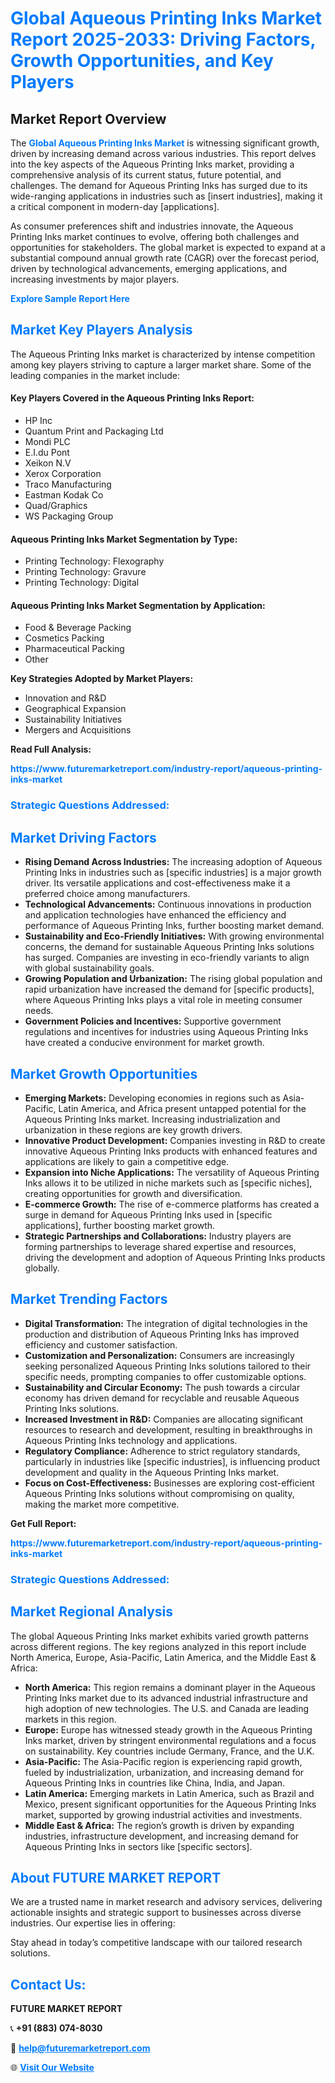 <h1 style="color: #007BFF;">Global Aqueous Printing Inks Market Report 2025-2033: Driving Factors, Growth Opportunities, and Key Players</h1>

<section id="overview">
<h2>Market Report Overview</h2>
<p>The <a href="https://www.futuremarketreport.com/industry-report/aqueous-printing-inks-market" style="color: #007BFF; text-decoration: none;"><strong>Global Aqueous Printing Inks Market</strong></a> is witnessing significant growth, driven by increasing demand across various industries. This report delves into the key aspects of the Aqueous Printing Inks market, providing a comprehensive analysis of its current status, future potential, and challenges. The demand for Aqueous Printing Inks has surged due to its wide-ranging applications in industries such as [insert industries], making it a critical component in modern-day [applications].</p>
<p>As consumer preferences shift and industries innovate, the Aqueous Printing Inks market continues to evolve, offering both challenges and opportunities for stakeholders. The global market is expected to expand at a substantial compound annual growth rate (CAGR) over the forecast period, driven by technological advancements, emerging applications, and increasing investments by major players.</p>
</section>

<section id="overview">
<p><a href="https://www.futuremarketreport.com/request-sample/reportId=115053" style="color: #007BFF; text-decoration: none;"><strong>Explore Sample Report Here</strong></a></p>
</section>

<section id="key-players">
<h2 style="color: #007BFF;">Market Key Players Analysis</h2>
<p>The Aqueous Printing Inks market is characterized by intense competition among key players striving to capture a larger market share. Some of the leading companies in the market include:</p>
<h4>Key Players Covered in the Aqueous Printing Inks Report:</h4>
<ul><li>HP Inc</li><li>Quantum Print and Packaging Ltd</li><li>Mondi PLC</li><li>E.I.du Pont</li><li>Xeikon N.V</li><li>Xerox Corporation</li><li>Traco Manufacturing</li><li>Eastman Kodak Co</li><li>Quad/Graphics</li><li>WS Packaging Group</li></ul>
<h4>Aqueous Printing Inks Market Segmentation by Type:</h4>
<ul><li>Printing Technology: Flexography</li><li>Printing Technology: Gravure</li><li>Printing Technology: Digital</li></ul>

<h4>Aqueous Printing Inks Market Segmentation by Application:</h4>
<ul><li>Food &amp; Beverage Packing</li><li>Cosmetics Packing</li><li>Pharmaceutical Packing</li><li>Other</li></ul>
<p><strong>Key Strategies Adopted by Market Players:</strong></p>
<ul>
<li>Innovation and R&D</li>
<li>Geographical Expansion</li>
<li>Sustainability Initiatives</li>
<li>Mergers and Acquisitions</li>
</ul>
</section>

<section>
<p><strong>Read Full Analysis: </strong></p><a href="https://www.futuremarketreport.com/industry-report/aqueous-printing-inks-market" style="color: #007BFF; text-decoration: none;"><strong>https://www.futuremarketreport.com/industry-report/aqueous-printing-inks-market</strong></a>
<h3 style="color: #007BFF;">Strategic Questions Addressed:</h3>
</section>

<section id="driving-factors">
<h2 style="color: #007BFF;">Market Driving Factors</h2>
<ul>
<li><strong>Rising Demand Across Industries:</strong> The increasing adoption of Aqueous Printing Inks in industries such as [specific industries] is a major growth driver. Its versatile applications and cost-effectiveness make it a preferred choice among manufacturers.</li>
<li><strong>Technological Advancements:</strong> Continuous innovations in production and application technologies have enhanced the efficiency and performance of Aqueous Printing Inks, further boosting market demand.</li>
<li><strong>Sustainability and Eco-Friendly Initiatives:</strong> With growing environmental concerns, the demand for sustainable Aqueous Printing Inks solutions has surged. Companies are investing in eco-friendly variants to align with global sustainability goals.</li>
<li><strong>Growing Population and Urbanization:</strong> The rising global population and rapid urbanization have increased the demand for [specific products], where Aqueous Printing Inks plays a vital role in meeting consumer needs.</li>
<li><strong>Government Policies and Incentives:</strong> Supportive government regulations and incentives for industries using Aqueous Printing Inks have created a conducive environment for market growth.</li>
</ul>
</section>

<section id="growth-opportunities">
<h2 style="color: #007BFF;">Market Growth Opportunities</h2>
<ul>
<li><strong>Emerging Markets:</strong> Developing economies in regions such as Asia-Pacific, Latin America, and Africa present untapped potential for the Aqueous Printing Inks market. Increasing industrialization and urbanization in these regions are key growth drivers.</li>
<li><strong>Innovative Product Development:</strong> Companies investing in R&D to create innovative Aqueous Printing Inks products with enhanced features and applications are likely to gain a competitive edge.</li>
<li><strong>Expansion into Niche Applications:</strong> The versatility of Aqueous Printing Inks allows it to be utilized in niche markets such as [specific niches], creating opportunities for growth and diversification.</li>
<li><strong>E-commerce Growth:</strong> The rise of e-commerce platforms has created a surge in demand for Aqueous Printing Inks used in [specific applications], further boosting market growth.</li>
<li><strong>Strategic Partnerships and Collaborations:</strong> Industry players are forming partnerships to leverage shared expertise and resources, driving the development and adoption of Aqueous Printing Inks products globally.</li>
</ul>
</section>

<section id="trending-factors">
<h2 style="color: #007BFF;">Market Trending Factors</h2>
<ul>
<li><strong>Digital Transformation:</strong> The integration of digital technologies in the production and distribution of Aqueous Printing Inks has improved efficiency and customer satisfaction.</li>
<li><strong>Customization and Personalization:</strong> Consumers are increasingly seeking personalized Aqueous Printing Inks solutions tailored to their specific needs, prompting companies to offer customizable options.</li>
<li><strong>Sustainability and Circular Economy:</strong> The push towards a circular economy has driven demand for recyclable and reusable Aqueous Printing Inks solutions.</li>
<li><strong>Increased Investment in R&D:</strong> Companies are allocating significant resources to research and development, resulting in breakthroughs in Aqueous Printing Inks technology and applications.</li>
<li><strong>Regulatory Compliance:</strong> Adherence to strict regulatory standards, particularly in industries like [specific industries], is influencing product development and quality in the Aqueous Printing Inks market.</li>
<li><strong>Focus on Cost-Effectiveness:</strong> Businesses are exploring cost-efficient Aqueous Printing Inks solutions without compromising on quality, making the market more competitive.</li>
</ul>
</section>

<section>
<p><strong>Get Full Report: </strong></p><a href="https://www.futuremarketreport.com/industry-report/aqueous-printing-inks-market" style="color: #007BFF; text-decoration: none;"><strong>https://www.futuremarketreport.com/industry-report/aqueous-printing-inks-market</strong></a>
<h3 style="color: #007BFF;">Strategic Questions Addressed:</h3>
</section>


<section id="regional-analysis">
<h2 style="color: #007BFF;">Market Regional Analysis</h2>
<p>The global Aqueous Printing Inks market exhibits varied growth patterns across different regions. The key regions analyzed in this report include North America, Europe, Asia-Pacific, Latin America, and the Middle East & Africa:</p>
<ul>
<li><strong>North America:</strong> This region remains a dominant player in the Aqueous Printing Inks market due to its advanced industrial infrastructure and high adoption of new technologies. The U.S. and Canada are leading markets in this region.</li>
<li><strong>Europe:</strong> Europe has witnessed steady growth in the Aqueous Printing Inks market, driven by stringent environmental regulations and a focus on sustainability. Key countries include Germany, France, and the U.K.</li>
<li><strong>Asia-Pacific:</strong> The Asia-Pacific region is experiencing rapid growth, fueled by industrialization, urbanization, and increasing demand for Aqueous Printing Inks in countries like China, India, and Japan.</li>
<li><strong>Latin America:</strong> Emerging markets in Latin America, such as Brazil and Mexico, present significant opportunities for the Aqueous Printing Inks market, supported by growing industrial activities and investments.</li>
<li><strong>Middle East & Africa:</strong> The region’s growth is driven by expanding industries, infrastructure development, and increasing demand for Aqueous Printing Inks in sectors like [specific sectors].</li>
</ul>
</section>

<footer>
<h2 style="color: #007BFF;">About FUTURE MARKET REPORT</h2>
<p>We are a trusted name in market research and advisory services, delivering actionable insights and strategic support to businesses across diverse industries. Our expertise lies in offering:</p>

<p>Stay ahead in today’s competitive landscape with our tailored research solutions.</p>

<h2 style="color: #007BFF;">Contact Us:</h2>
<p><strong>FUTURE MARKET REPORT</strong></p>
<p>📞 <strong>+91 (883) 074-8030</strong></p>
<p>📧 <strong><a href="mailto:help@futuremarketreport.com" style="color: #007BFF;">help@futuremarketreport.com</a></strong></p>
<p>🌐 <strong><a href="https://www.futuremarketreport.com/" style="color: #007BFF;">Visit Our Website</a></strong></p>
</footer>